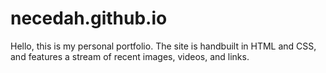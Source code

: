 # necedah.github.io

Hello, this is my personal portfolio. The site is handbuilt in HTML and CSS, and features a stream of recent images, videos, and links.
